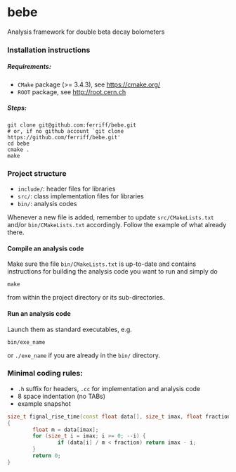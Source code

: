 # bebe

Analysis framework for double beta decay bolometers

### Installation instructions

##### Requirements:
   * `CMake` package (>= 3.4.3), see https://cmake.org/
   * `ROOT` package, see http://root.cern.ch

##### Steps:

```
git clone git@github.com:ferriff/bebe.git
# or, if no github account `git clone https://github.com/ferriff/bebe.git'
cd bebe
cmake .
make
```

### Project structure

   * `include/`: header files for libraries
   * `src/`: class implementation files for libraries
   * `bin/`: analysis codes

Whenever a new file is added, remember to update `src/CMakeLists.txt`
and/or `bin/CMakeLists.txt` accordingly. Follow the example of what
already there.


#### Compile an analysis code

Make sure the file `bin/CMakeLists.txt` is up-to-date and contains
instructions for building the analysis code you want to run and simply do
```
make
```
from within the project directory or its sub-directories.

#### Run an analysis code

Launch them as standard executables, e.g.
```
bin/exe_name
```
or `./exe_name` if you are already in the `bin/` directory.


### Minimal coding rules:
   * `.h` suffix for headers, `.cc` for implementation and analysis code
   * 8 space indentation (no TABs)
   * example snapshot
```C++
size_t fignal_rise_time(const float data[], size_t imax, float fraction)
{
        float m = data[imax];
        for (size_t i = imax; i >= 0; --i) {
                if (data[i] / m < fraction) return imax - i;
        }
        return 0;
}
```
